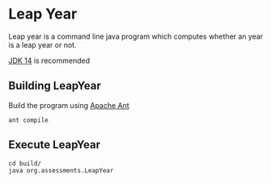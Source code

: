 # Leap Year
Leap year is a command line java program which computes
whether an year is a leap year or not.

[JDK 14](https://www.oracle.com/java/technologies/javase/jdk14-archive-downloads.html) is recommended

## Building LeapYear
Build the program using [Apache Ant](https://ant.apache.org)
```shell script
ant compile
```
## Execute LeapYear
```shell script
cd build/
java org.assessments.LeapYear
```